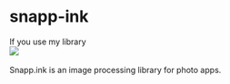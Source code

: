 # snapp-ink

If you use my library <br>
<a href="https://www.buymeacoffee.com/osmyasal"><img src="https://img.buymeacoffee.com/button-api/?text=Would you refill my coffee?&emoji= &slug=osmyasal&button_colour=FFDD00&font_colour=000000&font_family=Comic&outline_colour=000000&coffee_colour=ffffff" /></a>
<br><br>
Snapp.ink is an image processing library for photo apps.
